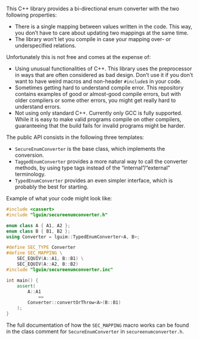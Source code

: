 This C++ library provides a bi-directional enum converter with the two following
properties:

  - There is a single mapping between values written in the code. This way,
    you don’t have to care about updating two mappings at the same time.
  - The library won’t let you compile in case your mapping over- or
    underspecified relations.

Unfortunately this is not free and comes at the expense of:

  - Using unusual functionalities of C++. This library uses the preprocessor
    in ways that are often considered as bad design. Don’t use it if you don’t
    want to have weird macros and non-header `#include`s in your code.
  - Sometimes getting hard to understand compile error. This repository
    contains examples of good or almost-good compile errors, but with older
    compilers or some other errors, you might get really hard to understand
    errors.
  - Not using only standard C++. Currently only GCC is fully supported. While
    it is easy to make valid programs compile on other compilers, guaranteeing
    that the build fails for invalid programs might be harder.

The public API consists in the following three templates:

  - `SecureEnumConverter` is the base class, which implements the conversion.
  - `TaggedEnumConverter` provides a more natural way to call the converter
    methods, by using type tags instead of the “internal”/“external”
    terminology.
  - `TypedEnumConverter` provides an even simpler interface, which is
      probably the best for starting.

Example of what your code might look like:

```cpp
#include <cassert>
#include "lguim/secureenumconverter.h"

enum class A { A1, A2 };
enum class B { B1, B2 };
using Converter = lguim::TypedEnumConverter<A, B>;

#define SEC_TYPE Converter
#define SEC_MAPPING \
    SEC_EQUIV(A::A1, B::B1) \
    SEC_EQUIV(A::A2, B::B2)
#include "lguim/secureenumconverter.inc"

int main() {
    assert(
        A::A1
            ==
        Converter::convertOrThrow<A>(B::B1)
    );
}
```

The full documentation of how the `SEC_MAPPING` macro works can be found in the
class comment for `SecureEnumConverter` in `secureenumconverter.h`.
